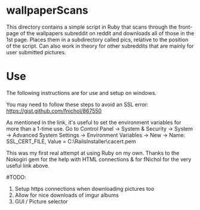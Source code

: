 # wallpaperScans
This directory contains a simple script in Ruby that scans through the front-page of the wallpapers subreddit on reddit and downloads all of those in the 1st page. Places them in a subdirectory called pics, relative to the position of the script.
Can also work in theory for other subreddits that are mainly for user submitted pictures.


# Use
The following instructions are for use and setup on windows.

You may need to follow these steps to avoid an SSL error:
https://gist.github.com/fnichol/867550

As mentioned in the link, it's useful to set the environment variables for more than a 1-time use.
Go to Control Panel -> System & Security -> System -> Advanced System Settings -> Environment Variables -> New -> 
Name: SSL_CERT_FILE, Value = C:\RailsInstaller\cacert.pem


This was my first real attempt at using Ruby on my own. Thanks to the Nokogiri gem for the help with HTML connections & for fNichol for the very useful link above.


#TODO:
1. Setup https connections when downloading pictures too
2. Allow for nice downloads of imgur albums
3. GUI / Picture selector
